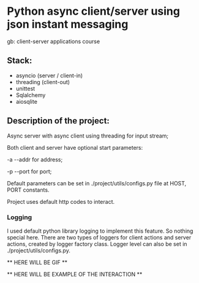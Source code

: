 # Python async client/server using json instant messaging
gb: client-server applications course

## Stack:
  - asyncio (server / client-in)
  - threading (client-out)
  - unittest
  - Sqlalchemy
  - aiosqlite

## Description of the project:
Async server with async client using threading for input stream;

Both client and server have optional start parameters:

-a --addr for address;

-p --port for port;

Default parameters can be set in ./project/utils/configs.py file at HOST, PORT constants.

Project uses default http codes to interact.

### Logging
I used default python library logging to implement this feature. So nothing special here. There are two types of loggers for client actions and server actions, 
created by logger factory class. Logger level can also be set in ./project/utils/configs.py.

** HERE WILL BE GIF **

** HERE WILL BE EXAMPLE OF THE INTERACTION **
